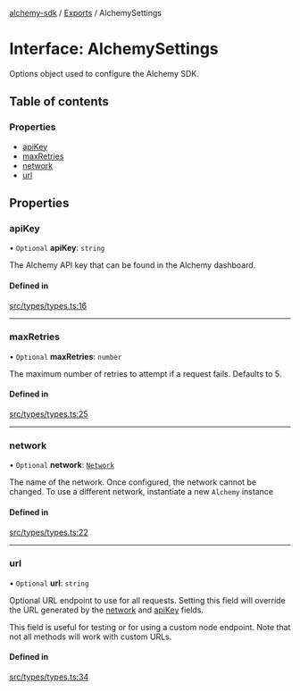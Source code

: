 [alchemy-sdk](../README.md) / [Exports](../modules.md) / AlchemySettings

# Interface: AlchemySettings

Options object used to configure the Alchemy SDK.

## Table of contents

### Properties

- [apiKey](AlchemySettings.md#apikey)
- [maxRetries](AlchemySettings.md#maxretries)
- [network](AlchemySettings.md#network)
- [url](AlchemySettings.md#url)

## Properties

### apiKey

• `Optional` **apiKey**: `string`

The Alchemy API key that can be found in the Alchemy dashboard.

#### Defined in

[src/types/types.ts:16](https://github.com/alchemyplatform/alchemy-sdk-js/blob/fd39d10/src/types/types.ts#L16)

___

### maxRetries

• `Optional` **maxRetries**: `number`

The maximum number of retries to attempt if a request fails. Defaults to 5.

#### Defined in

[src/types/types.ts:25](https://github.com/alchemyplatform/alchemy-sdk-js/blob/fd39d10/src/types/types.ts#L25)

___

### network

• `Optional` **network**: [`Network`](../enums/Network.md)

The name of the network. Once configured, the network cannot be changed. To
use a different network, instantiate a new `Alchemy` instance

#### Defined in

[src/types/types.ts:22](https://github.com/alchemyplatform/alchemy-sdk-js/blob/fd39d10/src/types/types.ts#L22)

___

### url

• `Optional` **url**: `string`

Optional URL endpoint to use for all requests. Setting this field will
override the URL generated by the [network](AlchemySettings.md#network) and [apiKey](AlchemySettings.md#apikey) fields.

This field is useful for testing or for using a custom node endpoint. Note
that not all methods will work with custom URLs.

#### Defined in

[src/types/types.ts:34](https://github.com/alchemyplatform/alchemy-sdk-js/blob/fd39d10/src/types/types.ts#L34)
